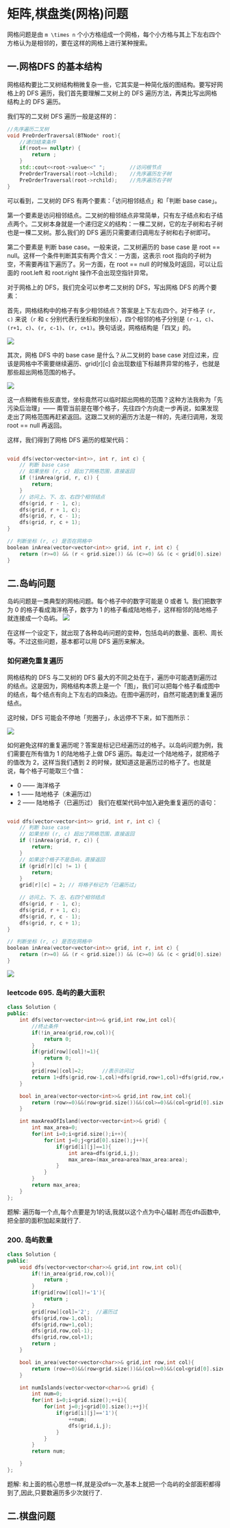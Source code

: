 # 矩阵,棋盘类(网格)问题

网格问题是由 `m \times n` 个小方格组成一个网格，每个小方格与其上下左右四个方格认为是相邻的，要在这样的网格上进行某种搜索。

## 一.网格DFS 的基本结构
网格结构要比二叉树结构稍微复杂一些，它其实是一种简化版的图结构。要写好网格上的 DFS 遍历，我们首先要理解二叉树上的 DFS 遍历方法，再类比写出网格结构上的 DFS 遍历。

我们写的二叉树 DFS 遍历一般是这样的：

```C++
//先序遍历二叉树
void PreOrderTraversal(BTNode* root){
    //递归结束条件
    if(root== nullptr) {
        return ;
    }       
    std::cout<<root->value<<" ";        //访问根节点
    PreOrderTraversal(root->lchild);    //先序遍历左子树
    PreOrderTraversal(root->rchild);    //先序遍历右子树
}
```
可以看到，二叉树的 DFS 有两个要素：「访问相邻结点」和「判断 base case」。

第一个要素是访问相邻结点。二叉树的相邻结点非常简单，只有左子结点和右子结点两个。二叉树本身就是一个递归定义的结构：一棵二叉树，它的左子树和右子树也是一棵二叉树。那么我们的 DFS 遍历只需要递归调用左子树和右子树即可。

第二个要素是 判断 base case。一般来说，二叉树遍历的 base case 是 root == null。这样一个条件判断其实有两个含义：一方面，这表示 root 指向的子树为空，不需要再往下遍历了。另一方面，在 root == null 的时候及时返回，可以让后面的 root.left 和 root.right 操作不会出现空指针异常。


对于网格上的 DFS，我们完全可以参考二叉树的 DFS，写出网格 DFS 的两个要素：

首先，网格结构中的格子有多少相邻结点？答案是上下左右四个。对于格子 `(r, c)` 来说（`r` 和 `c` 分别代表行坐标和列坐标），四个相邻的格子分别是 `(r-1, c)`、`(r+1, c)`、`(r, c-1)`、`(r, c+1)`。换句话说，网格结构是「四叉」的。

![](https://pic.leetcode-cn.com/63f5803e9452ccecf92fa64f54c887ed0e4e4c3434b9fb246bf2b410e4424555.jpg)

其次，网格 DFS 中的 base case 是什么？从二叉树的 base case 对应过来，应该是网格中不需要继续遍历、grid[r][c] 会出现数组下标越界异常的格子，也就是那些超出网格范围的格子。

![](https://pic.leetcode-cn.com/5a91ec351bcbe8e631e7e3e44e062794d6e53af95f6a5c778de369365b9d994e.jpg)

这一点稍微有些反直觉，坐标竟然可以临时超出网格的范围？这种方法我称为「先污染后治理」—— 甭管当前是在哪个格子，先往四个方向走一步再说，如果发现走出了网格范围再赶紧返回。这跟二叉树的遍历方法是一样的，先递归调用，发现 root == null 再返回。

这样，我们得到了网格 DFS 遍历的框架代码：

```c++

void dfs(vector<vector<int>>, int r, int c) {
    // 判断 base case
    // 如果坐标 (r, c) 超出了网格范围，直接返回
    if (!inArea(grid, r, c)) {
        return;
    }
    // 访问上、下、左、右四个相邻结点
    dfs(grid, r - 1, c);
    dfs(grid, r + 1, c);
    dfs(grid, r, c - 1);
    dfs(grid, r, c + 1);
}

// 判断坐标 (r, c) 是否在网格中
boolean inArea(vector<vector<int>> grid, int r, int c) {
    return (r>=0) && (r < grid.size()) && (c>=0) && (c < grid[0].size);
}
```








## 二.岛屿问题
岛屿问题是一类典型的网格问题。每个格子中的数字可能是 0 或者 1。我们把数字为 0 的格子看成海洋格子，数字为 1 的格子看成陆地格子，这样相邻的陆地格子就连接成一个岛屿。
![](https://pic.leetcode-cn.com/c36f9ee4aa60007f02ff4298bc355fd6160aa2b0d628c3607c9281ce864b75a2.jpg)

在这样一个设定下，就出现了各种岛屿问题的变种，包括岛屿的数量、面积、周长等。不过这些问题，基本都可以用 DFS 遍历来解决。

### 如何避免重复遍历
网格结构的 DFS 与二叉树的 DFS 最大的不同之处在于，遍历中可能遇到遍历过的结点。这是因为，网格结构本质上是一个「图」，我们可以把每个格子看成图中的结点，每个结点有向上下左右的四条边。在图中遍历时，自然可能遇到重复遍历结点。

这时候，DFS 可能会不停地「兜圈子」，永远停不下来，如下图所示：

![](https://pic.leetcode-cn.com/7fec64afe8ab72c5df17d6a41a9cc9ba3879f58beec54a8791cbf108b9fd0685.gif)

如何避免这样的重复遍历呢？答案是标记已经遍历过的格子。以岛屿问题为例，我们需要在所有值为 1 的陆地格子上做 DFS 遍历。每走过一个陆地格子，就把格子的值改为 2，这样当我们遇到 2 的时候，就知道这是遍历过的格子了。也就是说，每个格子可能取三个值：

- 0 —— 海洋格子
- 1 —— 陆地格子（未遍历过）
- 2 —— 陆地格子（已遍历过）
我们在框架代码中加入避免重复遍历的语句：

```c++

void dfs(vector<vector<int>> grid, int r, int c) {
    // 判断 base case
    // 如果坐标 (r, c) 超出了网格范围，直接返回
    if (!inArea(grid, r, c)) {
        return;
    }
    // 如果这个格子不是岛屿，直接返回
    if (grid[r][c] != 1) {
        return;
    }
    grid[r][c] = 2; // 将格子标记为「已遍历过」

    // 访问上、下、左、右四个相邻结点
    dfs(grid, r - 1, c);
    dfs(grid, r + 1, c);
    dfs(grid, r, c - 1);
    dfs(grid, r, c + 1);
}

// 判断坐标 (r, c) 是否在网格中
boolean inArea(vector<vector<int>> grid, int r, int c) {
    return (r>=0) && (r < grid.size()) && (c>=0) && (c < grid[0].size);
}
```
![](https://pic.leetcode-cn.com/20fe202fb5e5fc5048e140c29310c1bcbb17661860d2441e8a3feb1236a2e44d.gif)



### leetcode 695. 岛屿的最大面积
```c++
class Solution {
public:
    int dfs(vector<vector<int>>& grid,int row,int col){
        //终止条件
        if(!in_area(grid,row,col)){
            return 0;
        }
        if(grid[row][col]!=1){
            return 0;
        }
        grid[row][col]=2;      //表示访问过
        return 1+dfs(grid,row-1,col)+dfs(grid,row+1,col)+dfs(grid,row,col-1)+dfs(grid,row,col+1);
    }

    bool in_area(vector<vector<int>>& grid,int row,int col){
        return (row>=0)&&(row<grid.size())&&(col>=0)&&(col<grid[0].size());
    }

    int maxAreaOfIsland(vector<vector<int>>& grid) {
        int max_area=0;
        for(int i=0;i<grid.size();i++){
            for(int j=0;j<grid[0].size();j++){
                if(grid[i][j]==1){
                    int area=dfs(grid,i,j);
                    max_area=(max_area>area?max_area:area);
                }  
            }
        }
        return max_area;
    }
};
```

题解:
遍历每一个点,每个点要是为1的话,我就以这个点为中心辐射.而在dfs函数中,把全部的面积加起来就行了.

### 200. 岛屿数量
```c++
class Solution {
public:
    void dfs(vector<vector<char>>& grid,int row,int col){
        if(!in_area(grid,row,col)){
            return ;
        }
        if(grid[row][col]!='1'){
            return ;
        }
        grid[row][col]='2';  //遍历过
        dfs(grid,row-1,col);
        dfs(grid,row+1,col);
        dfs(grid,row,col-1);
        dfs(grid,row,col+1);
        return ;
    }

    bool in_area(vector<vector<char>>& grid,int row,int col){
        return (row>=0)&&(row<grid.size())&&(col>=0)&&(col<grid[0].size());
    }

    int numIslands(vector<vector<char>>& grid) {
        int num=0;
        for(int i=0;i<grid.size();++i){
            for(int j=0;j<grid[0].size();++j){
                if(grid[i][j]=='1'){
                    ++num;
                    dfs(grid,i,j);
                }
            }
        }
        return num;

    }
};
```
题解:
和上面的核心思想一样,就是没dfs一次,基本上就把一个岛屿的全部面积都得到了,因此,只要数遍历多少次就行了.




## 二.棋盘问题